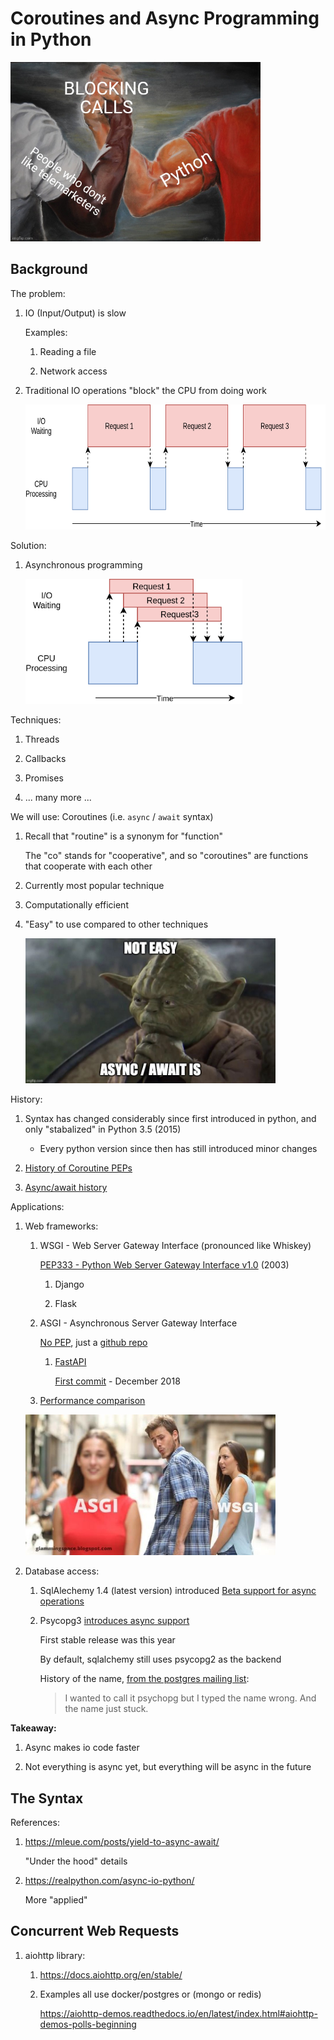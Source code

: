 # Coroutines and Async Programming in Python

<img src=blocking-calls.jpg width=400px />

## Background

The problem:

1. IO (Input/Output) is slow

    Examples:

    1. Reading a file

    1. Network access

1. Traditional IO operations "block" the CPU from doing work

    <img src=IOBound.webp height=200px />

Solution:

1. Asynchronous programming

    <img src=Asyncio.webp height=200px />

Techniques:

1. Threads

1. Callbacks

1. Promises

1. ... many more ...

We will use: Coroutines (i.e. `async` / `await` syntax)

1. Recall that "routine" is a synonym for "function"

    The "co" stands for "cooperative", and so "coroutines" are functions that cooperate with each other

1. Currently most popular technique

1. Computationally efficient

1. "Easy" to use compared to other techniques

    <img src=yoda.jpeg width=400px />

History:

1. Syntax has changed considerably since first introduced in python,
    and only "stabalized" in Python 3.5 (2015)

    - Every python version since then has still introduced minor changes

1. [History of Coroutine PEPs](https://en.wikipedia.org/wiki/Coroutine#Python)

1. [Async/await history](https://en.wikipedia.org/wiki/Async/await#History)

<!--
[PEP 342 - Coroutines via Enhanced Generators](https://peps.python.org/pep-0342/)

[PEP 492 – Coroutines with async and await syntax](https://peps.python.org/pep-0492/)
-->

<!--
Python keywords:

1. `async`

1. `async with`

1. `async for`

1. `await`
-->

Applications:

1. Web frameworks:

    1. WSGI - Web Server Gateway Interface (pronounced like Whiskey)

        [PEP333 - Python Web Server Gateway Interface v1.0](https://peps.python.org/pep-0333/) (2003)

        1. Django

        1. Flask

    1. ASGI - Asynchronous Server Gateway Interface

        [No PEP](https://mail.python.org/pipermail/python-ideas/2018-October/054341.html), just a [github repo](https://asgi.readthedocs.io/en/latest/)
        
        1. [FastAPI](https://fastapi.tiangolo.com/)

            [First commit](https://github.com/tiangolo/fastapi/commit/406c092a3bf65bbd4405ce87611a7e0b9c0ae706) - December 2018

    1. [Performance comparison](https://www.techempower.com/benchmarks/#section=test&runid=a979de55-980d-4721-a46f-77298b3f3923&hw=ph&test=plaintext&l=v2qiv3-e7&a=2&f=zik0zj-qmx0qn-zhxjwf-zik0zi-zik0zj-zik0zj-zik0zj-zik0zj-zik0zj-zik0zj-zik0zj-1kv)

    <img src=wsgi-asgi.jpeg width=400px />

1. Database access:

    1. SqlAlechemy 1.4 (latest version) introduced [Beta support for async operations](https://docs.sqlalchemy.org/en/14/orm/extensions/asyncio.html)

    1. Psycopg3 [introduces async support](https://www.psycopg.org/psycopg3/docs/advanced/async.html#async)

        First stable release was this year

        By default, sqlalchemy still uses psycopg2 as the backend

        History of the name, [from the postgres mailing list](https://www.postgresql.org/message-id/flat/CA%2BRjkXFL6Jy7actUy%2BS%3DdGfjpuD_jpUYYofGpON%2B1Nq9S2Y75w%40mail.gmail.com#f9771ec89bf350e0594cf9640a1f912c):

        > I wanted to call it psychopg but I typed the name wrong.  And the name just stuck.

**Takeaway:**

1. Async makes io code faster

1. Not everything is async yet, but everything will be async in the future

## The Syntax

References:

1. <https://mleue.com/posts/yield-to-async-await/>

    "Under the hood" details

1. <https://realpython.com/async-io-python/>

    More "applied"

## Concurrent Web Requests

1. aiohttp library: 

    1. <https://docs.aiohttp.org/en/stable/>

    1. Examples all use docker/postgres or (mongo or redis)

        <https://aiohttp-demos.readthedocs.io/en/latest/index.html#aiohttp-demos-polls-beginning>
